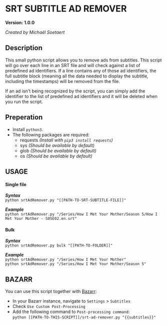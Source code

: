 # SRT SUBTITLE AD REMOVER

**Version: 1.0.0**

_Created by Michaël Soetaert_

## Description

This small python script allows you to remove ads from subtitles. This script will go over each line 
in an SRT file and will check against a list of predefined ad identifiers. If a line contains any 
of those ad identifiers, the full subtitle block (meaning all the data needed to display the subtitle, 
including the timestamps) will be removed from the file. 

If an ad isn't being recognized by the script, you can simply add the identifier to the list 
of predefined ad identifiers and it will be deleted when you run the script.

## Preperation

- Install `python3`.
- The following packages are required:
  - requests _(Install with `pip3 install requests`)_
  - sys _(Should be available by default)_
  - glob _(Should be available by default)_
  - os _(Should be available by default)_

## USAGE
 
#### Single file  
_**Syntax**_  
`python srtAdRemover.py "[[PATH-TO-SRT-SUBTITLE-FILE]]"`  

_**Example**_  
`python srtAdRemover.py "/Series/How I Met Your Mother/Season 5/How I Met Your Mother - S05E02.en.srt"`  

#### Bulk  
_**Syntax**_  
`python srtAdRemover.py bulk "[[PATH-TO-FOLDER]]"`  

_**Example**_  
`python srtAdRemover.py "/Series/How I Met Your Mother"`  
`python srtAdRemover.py "/Series/How I Met Your Mother/Season 5"`  

## BAZARR

You can use this script together with [Bazarr](https://www.bazarr.media/):
- In your Bazarr instance, navigate to `Settings` > `Subtitles`
- Check `Use Custom Post-Processing`
- Add the following command to `Post-processing command`:  
`python [[PATH-TO-THIS-SCRIPT]]/srt-ad-remover.py "{{subtitles}}"`